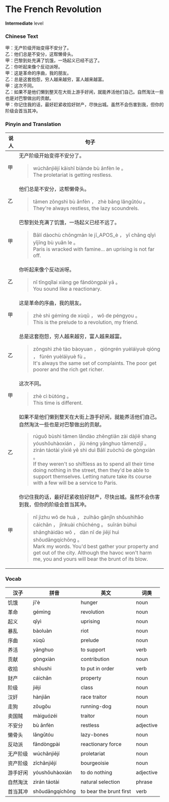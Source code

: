 # The French Revolution
**Intermediate** level
### Chinese Text
甲：无产阶级开始变得不安分了。<br />乙：他们总是不安分，这帮懒骨头。<br />甲：巴黎到处充满了饥饿，一场起义已经不远了。<br />乙：你听起来像个反动派呀。<br />甲：这是革命的序曲，我的朋友。<br />乙：总是这套抱怨，穷人越来越穷，富人越来越富。<br />甲：这次不同。<br />乙：如果不是他们懒到整天在大街上游手好闲，就能养活他们自己。自然淘汰一些也是对巴黎做出的贡献。<br />甲：你记住我的话，最好赶紧收拾好财产，尽快出城。虽然不会伤害到我，但你的阶级会首当其冲。

### Pinyin and Translation
|说人|句子|
|----|----|
|甲|无产阶级开始变得不安分了。<blockquote>wúchǎnjiējí kāishǐ biànde bù ānfèn le 。<br />The proletariat is getting restless.</blockquote>|
|乙|他们总是不安分，这帮懒骨头。<blockquote>tāmen zǒngshì bù ānfèn ， zhè bāng lǎngǔtóu 。<br />They're always restless, the lazy scoundrels.</blockquote>|
|甲|巴黎到处充满了饥饿，一场起义已经不远了。<blockquote>Bālí dàochù chōngmǎn le jī_APOS_è ， yī chǎng qǐyì yǐjīng bù yuǎn le 。<br />Paris is wracked with famine... an uprising is not far off.</blockquote>|
|乙|你听起来像个反动派呀。<blockquote>nǐ tīngqǐlai xiàng ge fǎndòngpài yā 。<br />You sound like a reactionary.</blockquote>|
|甲|这是革命的序曲，我的朋友。<blockquote>zhè shì gémìng de xùqǔ ， wǒ de péngyou 。<br />This is the prelude to a revolution, my friend.</blockquote>|
|乙|总是这套抱怨，穷人越来越穷，富人越来越富。<blockquote>zǒngshì zhè tào bàoyuan ， qióngrén yuèláiyuè qióng ， fùrén yuèláiyuè fù 。<br />It's always the same set of complaints. The poor get poorer and the rich get richer.</blockquote>|
|甲|这次不同。<blockquote>zhè cì bùtóng 。<br />This time is different.</blockquote>|
|乙|如果不是他们懒到整天在大街上游手好闲，就能养活他们自己。自然淘汰一些也是对巴黎做出的贡献。<blockquote>rúguǒ bùshì tāmen lǎndào zhěngtiān zài dàjiē shang yóushǒuhàoxián ， jiù néng yǎnghuo tāmenzìjǐ 。 zìrán táotài yīxiē yě shì duì Bālí zuòchū de gòngxiàn 。<br />If they weren't so shiftless as to spend all their time doing nothing in the street, then they'd be able to support themselves. Letting nature take its course with a few will be a service to Paris.</blockquote>|
|甲|你记住我的话，最好赶紧收拾好财产，尽快出城。虽然不会伤害到我，但你的阶级会首当其冲。<blockquote>nǐ jìzhu wǒ de huà ， zuìhǎo gǎnjǐn shōushihǎo cáichǎn ， jǐnkuài chūchéng 。 suīrán bùhuì shānghàidào wǒ ， dàn nǐ de jiējí huì shǒudāngqíchōng 。<br />Mark my words. You'd best gather your property and get out of the city. Although the havoc won't harm me, you and yours will bear the brunt of its blow.</blockquote>|
### Vocab
|汉子|拼音|英文|词类|
|----|----|----|----|
|饥饿|jī'è|hunger|noun|
|革命|gémìng|revolution|noun|
|起义|qǐyì|uprising|noun|
|暴乱|bàoluàn|riot|noun|
|序曲|xùqǔ|prelude|noun|
|养活|yǎnghuo|to support|verb|
|贡献|gòngxiàn|contribution|noun|
|收拾|shōushi|to put in order|verb|
|财产|cáichǎn|property|noun|
|阶级|jiējí|class|noun|
|汉奸|hànjiān|race traitor|noun|
|走狗|zǒugǒu|running-dog|noun|
|卖国贼|màiguózéi|traitor|noun|
|不安分|bù ānfèn|restless|adjective|
|懒骨头|lǎngǔtóu|lazy-bones|noun|
|反动派|fǎndòngpài|reactionary force|noun|
|无产阶级|wúchǎnjiējí|proletariat|noun|
|资产阶级|zīchǎnjiējí|bourgeoisie|noun|
|游手好闲|yóushǒuhàoxián|to do nothing|adjective|
|自然淘汰|zìrán táotài|natural selection|phrase|
|首当其冲|shǒudāngqíchōng|to bear the brunt first|verb|